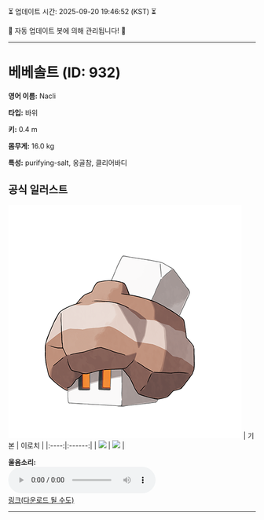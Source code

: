 
⏳ 업데이트 시간: 2025-09-20 19:46:52 (KST) ⏳

🤖 자동 업데이트 봇에 의해 관리됩니다! 🤖

---

# 베베솔트 (ID: 932)
**영어 이름:** Nacli

**타입:** 바위

**키:** 0.4 m

**몸무게:** 16.0 kg

**특성:** purifying-salt, 옹골참, 클리어바디

## 공식 일러스트
![](https://raw.githubusercontent.com/PokeAPI/sprites/master/sprites/pokemon/other/official-artwork/932.png)
| 기본 | 이로치 |
|:----:|:------:|
| <img src="http://play.pokemonshowdown.com/sprites/ani/nacli.gif" width="200"> | <img src="http://play.pokemonshowdown.com/sprites/ani-shiny/nacli.gif" width="200"> |

**울음소리:**<br><audio controls src="https://raw.githubusercontent.com/PokeAPI/cries/main/cries/pokemon/latest/932.ogg"></audio><br> [링크(다운로드 될 수도)](https://raw.githubusercontent.com/PokeAPI/cries/main/cries/pokemon/latest/932.ogg)


---
